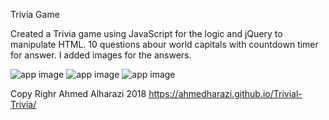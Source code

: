 Trivia Game

Created a Trivia game using JavaScript for the logic and jQuery to manipulate HTML. 10 questions abour world capitals with countdown timer for answer. I added images for the answers.


![app image](./assests/images/pic1.png)
![app image](./assests/images/pic2.png)
![app image](./assests/images/pic3.png)

Copy Righr Ahmed Alharazi 2018
https://ahmedharazi.github.io/Trivial-Trivia/
